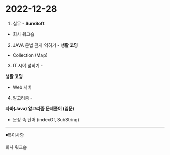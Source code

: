 # **2022-12-28**

1. 실무 - **SureSoft**

 - 회사 워크숍 

2. JAVA 문법 깊게 익히기 - 
**생활 코딩** 
 - Collection (Map)

3. IT 시야 넓히기 -

**생활 코딩**

 - Web 서버 

 4. 알고리즘 -

  **자바(Java) 알고리즘 문제풀이 (입문)**

 -  문장 속 단어 (indexOf, SubString)

---

◾특이사항

회사 워크숍
